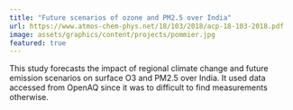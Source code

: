 ```yaml
---
title: "Future scenarios of ozone and PM2.5 over India"
url: https://www.atmos-chem-phys.net/18/103/2018/acp-18-103-2018.pdf
image: assets/graphics/content/projects/pommier.jpg
featured: true
---
```


This study forecasts the impact of regional climate change and future emission scenarios on surface O3 and PM2.5 over India. It used data accessed from OpenAQ since it was to difficult to find measurements otherwise.
